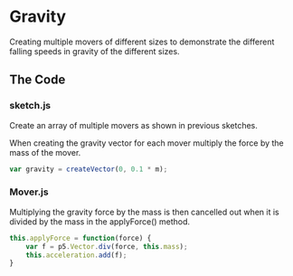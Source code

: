 # Gravity

Creating multiple movers of different sizes to demonstrate the different falling speeds in gravity of the different sizes.

## The Code

### sketch.js

Create an array of multiple movers as shown in previous sketches.

When creating the gravity vector for each mover multiply the force by the mass of the mover.

```js
var gravity = createVector(0, 0.1 * m);
```

### Mover.js

Multiplying the gravity force by the mass is then cancelled out when it is divided by the mass in the applyForce() method.

```js
this.applyForce = function(force) {
	var f = p5.Vector.div(force, this.mass);
	this.acceleration.add(f);
}
```
